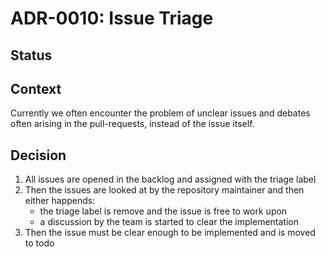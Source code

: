 # ADR-0010: Issue Triage

## Status

## Context
Currently we often encounter the problem of unclear issues and debates often arising in the pull-requests, instead of the issue itself.

## Decision
1. All issues are opened in the backlog and assigned with the triage label
2. Then the issues are looked at by the repository maintainer and then either happends:
   - the triage label is remove and the issue is free to work upon
   - a discussion by the team is started to clear the implementation
4. Then the issue must be clear enough to be implemented and is moved to todo
